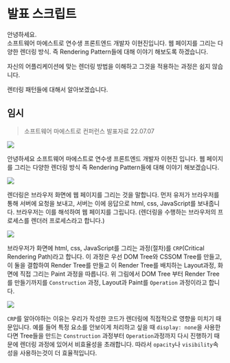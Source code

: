 # 발표 스크립트

안녕하세요.  
소프트웨어 마에스트로 연수생 프론트엔드 개발자 이현진입니다.
웹 페이지를 그리는 다양한 렌더링 방식. 즉 Rendering Pattern들에 대해 이야기 해보도록 하겠습니다.

자신의 어플리케이션에 맞는 렌더링 방법을 이해하고 그것을 적용하는 과정은 쉽지 않습니다.

렌터링 패턴들에 대해서 알아보겠습니다.

## 임시

> 소프트웨어 마에스트로 컨퍼런스 발표자료 22.07.07

![](https://velog.velcdn.com/images/hyunjine/post/8856f00e-ea15-4cc7-9a28-2220b0a3ca32/image.png)

안녕하세요 소프트웨어 마에스트로 연수생 프론트엔드 개발자 이현진 입니다.
웹 페이지를 그리는 다양한 렌더링 방식 즉 Rendering Pattern들에 대해 이야기 해보겠습니다.

![](https://velog.velcdn.com/images/hyunjine/post/9fb837bd-c81c-44bd-bea3-eebba30d93b5/image.gif)

렌더링은 브라우저 화면에 웹 페이지를 그리는 것을 말합니다. 먼저 유저가 브라우저를 통해 서버에 요청을 보내고, 서버는 이에 응답으로 html, css, JavaScript를 보내줍니다. 브라우저는 이를 해석하여 웹 페이지를 그립니다. (렌더링을 수행하는 브라우저의 프로세스를 렌더러 프로세스라고 합니다.)

![](https://velog.velcdn.com/images/hyunjine/post/1b858f59-55e1-47bb-a220-300e8a092a37/image.png)

브라우저가 화면에 html, css, JavaScript를 그리는 과정(절차)를 `CRP`(Critical Rendering Path)라고 합니다.
이 과정은 우선 DOM Tree와 CSSOM Tree를 만들고, 이 둘을 결합하여 Render Tree를 만들고 이 Render Tree를 배치하는 Layout과정, 화면에 직접 그리는 Paint 과정을 따릅니다.
위 그림에서 DOM Tree 부터 Render Tree를 만들기까지를 `Construction` 과정, Layout과 Paint를 `Operation` 과정이라고 합니다.

![](https://velog.velcdn.com/images/hyunjine/post/4b3611a5-bd74-479e-ba94-26cce050f983/image.png)

`CRP`를 알아야하는 이유는 우리가 작성한 코드가 렌더링에 직접적으로 영향을 미치기 때문입니다.
예를 들어 특정 요소를 안보이게 처리하고 싶을 때 `display: none`을 사용한다면 Tree들을 만드는 `Construction` 과정부터 `Operation`과정까지 다시 진행하기 때문에 렌더링 과정에 있어서 비효율성을 초래합니다. 따라서 `opacity`나 `visibility`속성을 사용하는것이 더 효율적입니다.
